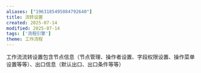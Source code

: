 ```yaml
---
aliases: ["1963185495084792640"]
title: 流转设置
created: 2025-07-14
modified: 2025-07-14
tags: ['流程引擎']
theme: 工作流程
---
```


工作流流转设置包含节点信息（节点管理、操作者设置、字段权限设置、操作菜单设置等等）、出口信息（默认出口、出口条件等等）